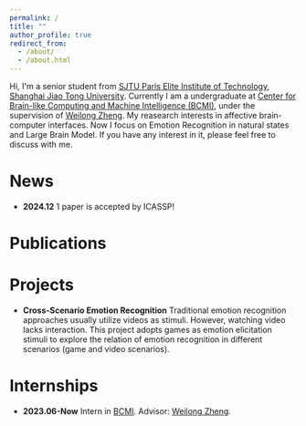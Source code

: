 ```yaml
---
permalink: /
title: ""
author_profile: true
redirect_from: 
  - /about/
  - /about.html
---
```


Hi, I'm a senior student from [SJTU Paris Elite Institute of Technology](https://speit.sjtu.edu.cn/), [Shanghai Jiao Tong University](https://www.sjtu.edu.cn/). Currently I am a undergraduate at [Center for Brain-like Computing and Machine Intelligence (BCMI)](https://bcmi.sjtu.edu.cn/), under the supervision of [Weilong Zheng](https://weilongzheng.github.io/). My reasearch interests in affective brain-computer interfaces. Now I focus on Emotion Recognition in natural states and Large Brain Model. If you have any interest in it, please feel free to discuss with me.

News
======
- **2024.12** 1 paper is accepted by ICASSP!

Publications
======

Projects
======
- **Cross-Scenario Emotion Recognition** Traditional emotion recognition approaches usually utilize videos as stimuli. However, watching video lacks interaction. This project adopts games as emotion elicitation stimuli to explore the relation of emotion recognition in different scenarios (game and video scenarios).

Internships
======
- **2023.06-Now** Intern in [BCMI](https://bcmi.sjtu.edu.cn/). Advisor: [Weilong Zheng](https://weilongzheng.github.io/).
